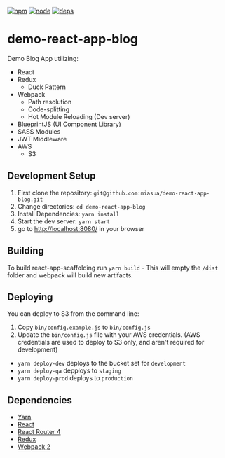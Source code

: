 [![npm][npm]][npm-url]
[![node][node]][node-url]
[![deps][deps]][deps-url]

# demo-react-app-blog

Demo Blog App utilizing:
* React
* Redux
  * Duck Pattern
* Webpack
  * Path resolution
  * Code-splitting
  * Hot Module Reloading (Dev server)
* BlueprintJS (UI Component Library)
* SASS Modules
* JWT Middleware
* AWS
  * S3

## Development Setup

1. First clone the repository: `git@github.com:miasua/demo-react-app-blog.git`
2. Change directories: `cd demo-react-app-blog`
3. Install Dependencies: `yarn install`
4. Start the dev server: `yarn start`
5. go to [http://localhost:8080/](http://localhost:8080/) in your browser

## Building

To build react-app-scaffolding run `yarn build` - This will empty the `/dist` folder and webpack will build new artifacts.

## Deploying

You can deploy to S3 from the command line:

1. Copy `bin/config.example.js` to `bin/config.js`
2. Update the `bin/config.js` file with your AWS credentials. (AWS credentials are used to deploy to S3 only, and aren't required for development)

- `yarn deploy-dev` deploys to the bucket set for `development`
- `yarn deploy-qa` depploys to `staging`
- `yarn deploy-prod` deploys to `production`

## Dependencies

- [Yarn](https://yarnpkg.com/en/)
- [React](https://facebook.github.io/react/docs/hello-world.html)
- [React Router 4](https://reacttraining.com/react-router/web/guides/quick-start)
- [Redux](http://redux.js.org/)
- [Webpack 2](https://webpack.js.org/configuration/)

[npm]: https://img.shields.io/npm/v/style-loader.svg
[npm-url]: https://npmjs.com/package/style-loader

[node]: https://img.shields.io/node/v/style-loader.svg
[node-url]: https://nodejs.org

[deps]: https://david-dm.org/webpack/style-loader.svg
[deps-url]: https://david-dm.org/webpack/file-loader
